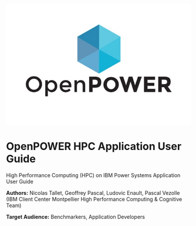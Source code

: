 ![OpenPOWER Logo](openpower-logo.jpeg)

# OpenPOWER HPC Application User Guide

High Performance Computing (HPC) on IBM Power Systems
Application User Guide

**Authors:**
Nicolas Tallet, Geoffrey Pascal, Ludovic Enault, Pascal Vezolle
(IBM Client Center Montpellier High Performance Computing & Cognitive Team)

**Target Audience:**
Benchmarkers, Application Developers
